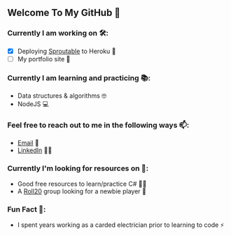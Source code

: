 ## Welcome To My GitHub 👋

### Currently I am working on 🛠️:
- [x] Deploying [Sproutable](https://sprouttable.herokuapp.com/) to Heroku 🌱
- [ ] My portfolio site 📄

### Currently I am learning and practicing 📚:
* Data structures & algorithms 🤓
* NodeJS 💻

### Feel free to reach out to me in the following ways 📫:
* [Email](mailto:Ryan.M.Schleck@gmail.com) 📧
* [LinkedIn](https://www.linkedin.com/in/ryan-schleck/) 🧑‍💼

### Currently I'm looking for resources on 📑:
* Good free resources to learn/practice C# 🧑‍🏫
* A [Roll20](https://roll20.net/) group looking for a newbie player 🎲

### Fun Fact 🔖:
* I spent years working as a carded electrician prior to learning to code ⚡

